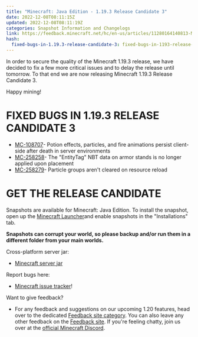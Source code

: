 ```yaml
---
title: "Minecraft: Java Edition - 1.19.3 Release Candidate 3"
date: 2022-12-08T08:11:15Z
updated: 2022-12-08T08:11:19Z
categories: Snapshot Information and Changelogs
link: https://feedback.minecraft.net/hc/en-us/articles/11280164140813-Minecraft-Java-Edition-1-19-3-Release-Candidate-3
hash:
  fixed-bugs-in-1.19.3-release-candidate-3: fixed-bugs-in-1193-release-candidate-3
---
```


In order to secure the quality of the Minecraft 1.19.3 release, we have decided to fix a few more critical issues and to delay the release until tomorrow. To that end we are now releasing Minecraft 1.19.3 Release Candidate 3.

Happy mining!

# FIXED BUGS IN 1.19.3 RELEASE CANDIDATE 3

- [MC-108707](https://bugs.mojang.com/browse/MC-108707)- Potion effects, particles, and fire animations persist client-side after death in server environments
- [MC-258258](https://bugs.mojang.com/browse/MC-258258)- The "EntityTag" NBT data on armor stands is no longer applied upon placement
- [MC-258279](https://bugs.mojang.com/browse/MC-258279)- Particle groups aren't cleared on resource reload

# GET THE RELEASE CANDIDATE

Snapshots are available for Minecraft: Java Edition. To install the snapshot, open up the [Minecraft Launcher](https://www.minecraft.net/download.html)and enable snapshots in the "Installations" tab.

**Snapshots can corrupt your world, so please backup and/or run them in a different folder from your main worlds.**

Cross-platform server jar:

- [Minecraft server jar](https://piston-data.mojang.com/v1/objects/5f459ba58558d797229c819c0314bec84e774ecb/server.jar)

Report bugs here:

- [Minecraft issue tracker](https://bugs.mojang.com/browse/MC)!

Want to give feedback?

- For any feedback and suggestions on our upcoming 1.20 features, head over to the dedicated [Feedback site category](https://aka.ms/MC120Feedback). You can also leave any other feedback on the [Feedback site](https://aka.ms/JavaSnapshotFeedback). If you're feeling chatty, join us over at the [official Minecraft Discord](https://discordapp.com/invite/minecraft).

